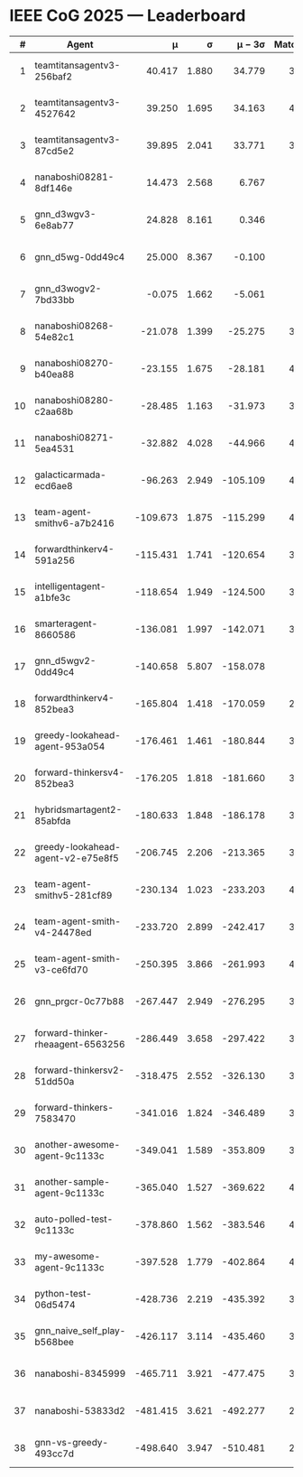 # IEEE CoG 2025 — Leaderboard

| # | Agent | μ | σ | μ − 3σ | Matches | Updated |
|---:|---|---:|---:|---:|---:|---|
| 1 | teamtitansagentv3-256baf2 | 40.417 | 1.880 | 34.779 | 3940 | 2025-08-29 15:10 |
| 2 | teamtitansagentv3-4527642 | 39.250 | 1.695 | 34.163 | 4020 | 2025-08-29 15:10 |
| 3 | teamtitansagentv3-87cd5e2 | 39.895 | 2.041 | 33.771 | 3740 | 2025-08-29 15:10 |
| 4 | nanaboshi08281-8df146e | 14.473 | 2.568 | 6.767 | 146 | 2025-08-29 15:10 |
| 5 | gnn_d3wgv3-6e8ab77 | 24.828 | 8.161 | 0.346 | 118 | 2025-08-29 15:10 |
| 6 | gnn_d5wg-0dd49c4 | 25.000 | 8.367 | -0.100 | 80 | 2025-08-29 15:10 |
| 7 | gnn_d3wogv2-7bd33bb | -0.075 | 1.662 | -5.061 | 164 | 2025-08-29 15:10 |
| 8 | nanaboshi08268-54e82c1 | -21.078 | 1.399 | -25.275 | 3820 | 2025-08-29 15:10 |
| 9 | nanaboshi08270-b40ea88 | -23.155 | 1.675 | -28.181 | 4060 | 2025-08-29 15:10 |
| 10 | nanaboshi08280-c2aa68b | -28.485 | 1.163 | -31.973 | 3400 | 2025-08-29 15:10 |
| 11 | nanaboshi08271-5ea4531 | -32.882 | 4.028 | -44.966 | 4260 | 2025-08-29 15:10 |
| 12 | galacticarmada-ecd6ae8 | -96.263 | 2.949 | -105.109 | 4020 | 2025-08-29 15:10 |
| 13 | team-agent-smithv6-a7b2416 | -109.673 | 1.875 | -115.299 | 4120 | 2025-08-29 15:10 |
| 14 | forwardthinkerv4-591a256 | -115.431 | 1.741 | -120.654 | 3386 | 2025-08-29 15:10 |
| 15 | intelligentagent-a1bfe3c | -118.654 | 1.949 | -124.500 | 3609 | 2025-08-29 15:10 |
| 16 | smarteragent-8660586 | -136.081 | 1.997 | -142.071 | 3151 | 2025-08-29 15:10 |
| 17 | gnn_d5wgv2-0dd49c4 | -140.658 | 5.807 | -158.078 | 120 | 2025-08-29 15:10 |
| 18 | forwardthinkerv4-852bea3 | -165.804 | 1.418 | -170.059 | 2886 | 2025-08-29 15:10 |
| 19 | greedy-lookahead-agent-953a054 | -176.461 | 1.461 | -180.844 | 3594 | 2025-08-29 15:10 |
| 20 | forward-thinkersv4-852bea3 | -176.205 | 1.818 | -181.660 | 3057 | 2025-08-29 15:10 |
| 21 | hybridsmartagent2-85abfda | -180.633 | 1.848 | -186.178 | 3493 | 2025-08-29 15:10 |
| 22 | greedy-lookahead-agent-v2-e75e8f5 | -206.745 | 2.206 | -213.365 | 3746 | 2025-08-29 15:10 |
| 23 | team-agent-smithv5-281cf89 | -230.134 | 1.023 | -233.203 | 4040 | 2025-08-29 15:10 |
| 24 | team-agent-smith-v4-24478ed | -233.720 | 2.899 | -242.417 | 3638 | 2025-08-29 15:10 |
| 25 | team-agent-smith-v3-ce6fd70 | -250.395 | 3.866 | -261.993 | 4398 | 2025-08-29 15:10 |
| 26 | gnn_prgcr-0c77b88 | -267.447 | 2.949 | -276.295 | 3750 | 2025-08-29 15:10 |
| 27 | forward-thinker-rheaagent-6563256 | -286.449 | 3.658 | -297.422 | 3362 | 2025-08-29 15:10 |
| 28 | forward-thinkersv2-51dd50a | -318.475 | 2.552 | -326.130 | 3742 | 2025-08-29 15:10 |
| 29 | forward-thinkers-7583470 | -341.016 | 1.824 | -346.489 | 3900 | 2025-08-29 15:10 |
| 30 | another-awesome-agent-9c1133c | -349.041 | 1.589 | -353.809 | 3540 | 2025-08-29 15:10 |
| 31 | another-sample-agent-9c1133c | -365.040 | 1.527 | -369.622 | 4140 | 2025-08-29 15:10 |
| 32 | auto-polled-test-9c1133c | -378.860 | 1.562 | -383.546 | 4200 | 2025-08-29 15:10 |
| 33 | my-awesome-agent-9c1133c | -397.528 | 1.779 | -402.864 | 4100 | 2025-08-29 15:10 |
| 34 | python-test-06d5474 | -428.736 | 2.219 | -435.392 | 3370 | 2025-08-29 15:10 |
| 35 | gnn_naive_self_play-b568bee | -426.117 | 3.114 | -435.460 | 3380 | 2025-08-29 15:10 |
| 36 | nanaboshi-8345999 | -465.711 | 3.921 | -477.475 | 3160 | 2025-08-29 15:10 |
| 37 | nanaboshi-53833d2 | -481.415 | 3.621 | -492.277 | 2900 | 2025-08-29 15:10 |
| 38 | gnn-vs-greedy-493cc7d | -498.640 | 3.947 | -510.481 | 2980 | 2025-08-29 15:10 |
